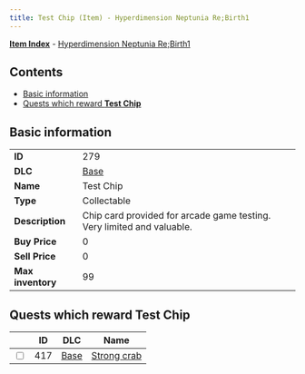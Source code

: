 ```yaml
---
title: Test Chip (Item) - Hyperdimension Neptunia Re;Birth1
---
```


[**Item Index**](/neptunia/rb1/item/index.html) - [Hyperdimension Neptunia Re;Birth1](/neptunia/rb1)

## Contents

- [Basic information](#basic-information)
- [Quests which reward **Test Chip**](#quests-which-reward-test-chip)

## Basic information

|   |   |
| -- | -- |
| **ID** | 279 |
| **DLC** | [Base](/neptunia/rb1/dlc/1-base.html) |
| **Name** | Test Chip |
| **Type** | Collectable |
| **Description** | Chip card provided for arcade game testing. Very limited and valuable. |
| **Buy Price** | 0 |
| **Sell Price** | 0 |
| **Max inventory** | 99 |


## Quests which reward **Test Chip**

|    | ID | DLC | Name |
| -- | -- | --- | ---- |
| <input type="checkbox" id="rb1-quest-1-417" class="trackbox" /> | 417 | [Base](/neptunia/rb1/dlc/1-base.html) | [Strong crab](/neptunia/rb1/quest/1-417-strong-crab.html) |
